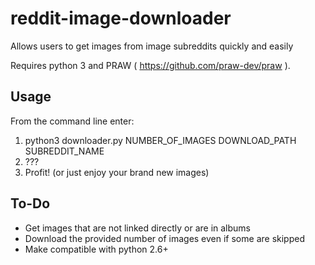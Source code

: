reddit-image-downloader
=======================

Allows users to get images from image subreddits quickly and easily

Requires python 3 and PRAW ( https://github.com/praw-dev/praw ).

Usage
-----

From the command line enter:  
1.  python3 downloader.py NUMBER_OF_IMAGES DOWNLOAD_PATH SUBREDDIT_NAME  
2.  ???  
3.  Profit! (or just enjoy your brand new images)


To-Do
-----
* Get images that are not linked directly or are in albums
* Download the provided number of images even if some are skipped
* Make compatible with python 2.6+
